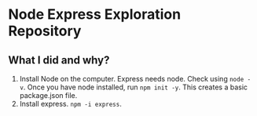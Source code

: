 # Node Express Exploration Repository

## What I did and why?

1. Install Node on the computer. Express needs node. Check using `node -v`. Once you have node installed, run `npm init -y`. This creates a basic package.json file.
2. Install express. `npm -i express`. 